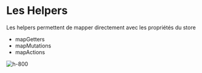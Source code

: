 <!-- .slide: class="sfeir-basic-slide" -->
# Les Helpers
<span>Les helpers permettent de mapper directement avec les propriétés du store</span>
<div class="flex-row">
    <ul>
        <li>mapGetters</li>
        <li>mapMutations</li>
        <li>mapActions</li>
    </ul>
    <img alt="h-800" src="assets/images/school/state-management/helpers.png">
</div>
